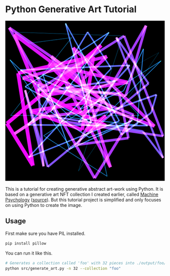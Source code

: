 # Python Generative Art Tutorial

![preview](output/CyberLines/CyberLines_fruck_0.png)

This is a tutorial for creating generative abstract art-work using Python. It is based on a generative art NFT collection I created earlier, called [Machine Psychology](https://www.mach-psy.com/) ([source](https://github.com/pixegami-team/machine-psychology-python-art)). But this tutorial project is simplified and only focuses on using Python to create the image.

## Usage

First make sure you have PIL installed.

```bash
pip install pillow
```

You can run it like this.

```bash
# Generates a collection called 'foo' with 32 pieces into ./output/foo/
python src/generate_art.py -n 32 --collection "foo"
```

